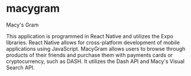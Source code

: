 # macygram
Macy's Gram

This application is programmed in React Native and utilizes the Expo libraries.
React Native allows for cross-platform development of mobile applications using JavaScript.
MacyGram allows users to browse through products of their friends and purchase them with payments cards or cryptocurrency, such as DASH.
It utilizes the Dash API and Macy's Visual Search API.
